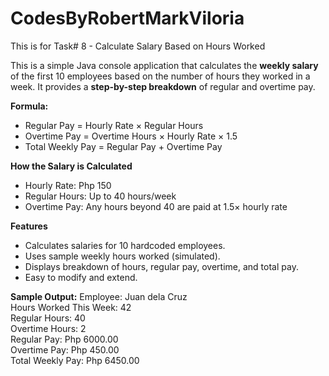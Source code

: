 # CodesByRobertMarkViloria

This is for Task# 8 - Calculate Salary Based on Hours Worked

This is a simple Java console application that calculates the **weekly salary** of the first 10 employees based on the number of hours they worked in a week. It provides a **step-by-step breakdown** of regular and overtime pay.

**Formula:**
- Regular Pay = Hourly Rate × Regular Hours
- Overtime Pay = Overtime Hours × Hourly Rate × 1.5
- Total Weekly Pay = Regular Pay + Overtime Pay

**How the Salary is Calculated**
- Hourly Rate: Php 150
- Regular Hours: Up to 40 hours/week
- Overtime Pay: Any hours beyond 40 are paid at 1.5× hourly rate

**Features**
- Calculates salaries for 10 hardcoded employees.
- Uses sample weekly hours worked (simulated).
- Displays breakdown of hours, regular pay, overtime, and total pay.
- Easy to modify and extend.

**Sample Output:**
Employee: Juan dela Cruz<br />
Hours Worked This Week: 42<br />
Regular Hours: 40<br />
Overtime Hours: 2<br />
Regular Pay: Php 6000.00<br />
Overtime Pay: Php 450.00<br />
Total Weekly Pay: Php 6450.00<br />
